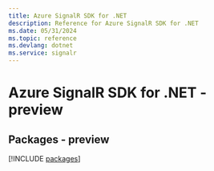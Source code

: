 ```yaml
---
title: Azure SignalR SDK for .NET
description: Reference for Azure SignalR SDK for .NET
ms.date: 05/31/2024
ms.topic: reference
ms.devlang: dotnet
ms.service: signalr
---
```

# Azure SignalR SDK for .NET - preview
## Packages - preview
[!INCLUDE [packages](signalr-index.md)]